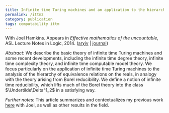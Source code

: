 ```yaml
---
title: Infinite time Turing machines and an application to the hierarchy of equivalence relations on the reals
permalink: /ittm2
category: publication
tags: computability ittm
---
```


With Joel Hamkins. Appears in *Effective mathematics of the uncountable*, ASL Lecture Notes in Logic, 2014.  ([ar&chi;iv](http://arxiv.org/abs/1101.1864) \| [journal](http://dx.doi.org/10.1017/CBO9781139028592.004))<!--more-->

*Abstract*: We describe the basic theory of infinite time Turing machines and some recent developments, including the infinite time degree theory, infinite time complexity theory, and infinite time computable model theory.  We focus particularly on the application of infinite time Turing machines to the analysis of the hierarchy of equivalence relations on the reals, in analogy with the theory arising from Borel reducibility.  We define a notion of infinite time reducibility, which lifts much of the Borel theory into the class $\Undertilde\Delta^1_2$ in a satisfying way.

*Further notes*: This article summarizes and contextualizes my previous work [here](/ittm) with Joel, as well as other results in the field.
